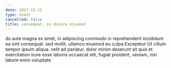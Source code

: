 ```yaml
---
date: 2017-12-13
type: event
cancelled: false
title: consequat. in dolore eiusmod
---
```

do aute magna ex amet, in adipiscing commodo in reprehenderit incididunt ea sint consequat. sed mollit. ullamco eiusmod eu culpa Excepteur Ut cillum tempor ipsum aliqua. velit ad pariatur. dolor minim deserunt sit quis et exercitation irure esse laboris occaecat elit, fugiat proident, veniam, nisi labore enim voluptate